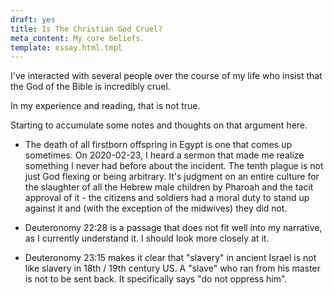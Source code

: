 ```yaml
---
draft: yes
title: Is The Christian God Cruel?
meta_content: My core beliefs.
template: essay.html.tmpl
---
```



I've interacted with several people over the course of my life who insist that
the God of the Bible is incredibly cruel.

In my experience and reading, that is not true.

Starting to accumulate some notes and thoughts on that argument here.

* The death of all firstborn offspring in Egypt is one that comes up sometimes.
  On 2020-02-23, I heard a sermon that made me realize something I never had
  before about the incident. The tenth plague is not just God flexing or being
  arbitrary. It's judgment on an entire culture for the slaughter of all the
  Hebrew male children by Pharoah and the tacit approval of it - the citizens
  and soldiers had a moral duty to stand up against it and (with the exception
  of the midwives) they did not.

* Deuteronomy 22:28 is a passage that does not fit well into my narrative, as I
  currently understand it. I should look more closely at it.

*  Deuteronomy 23:15 makes it clear that "slavery" in ancient Israel is not
   like slavery in 18th / 19th century US. A "slave" who ran from his master is
   not to be sent back. It specifically says "do not oppress him".
